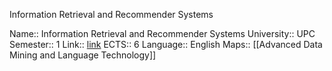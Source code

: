 Information Retrieval and Recommender Systems

Name:: Information Retrieval and Recommender Systems
University:: UPC
Semester:: 1
Link:: [link](https://www.fib.upc.edu/en/studies/masters/master-data-science/curriculum/syllabus/IRRS-MDS)
ECTS:: 6
Language:: English
Maps:: [[Advanced Data Mining and Language Technology]]